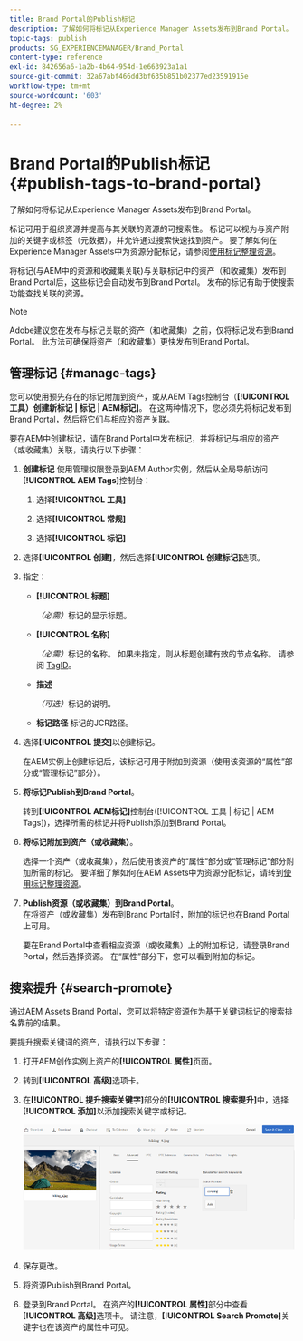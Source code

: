```yaml
---
title: Brand Portal的Publish标记
description: 了解如何将标记从Experience Manager Assets发布到Brand Portal。
topic-tags: publish
products: SG_EXPERIENCEMANAGER/Brand_Portal
content-type: reference
exl-id: 842656a6-1a2b-4b64-954d-1e663923a1a1
source-git-commit: 32a67abf466dd3bf635b851b02377ed23591915e
workflow-type: tm+mt
source-wordcount: '603'
ht-degree: 2%

---
```


# Brand Portal的Publish标记 {#publish-tags-to-brand-portal}

了解如何将标记从Experience Manager Assets发布到Brand Portal。

标记可用于组织资源并提高与其关联的资源的可搜索性。 标记可以视为与资产附加的关键字或标签（元数据），并允许通过搜索快速找到资产。 要了解如何在Experience Manager Assets中为资源分配标记，请参阅[使用标记整理资源](https://experienceleague.adobe.com/zh-hans/docs/experience-manager-65/content/assets/managing/organize-assets)。

将标记(与AEM中的资源和收藏集关联)与关联标记中的资产（和收藏集）发布到Brand Portal后，这些标记会自动发布到Brand Portal。 发布的标记有助于使搜索功能查找关联的资源。

>[!NOTE]
>
>Adobe建议您在发布与标记关联的资产（和收藏集）之前，仅将标记发布到Brand Portal。 此方法可确保将资产（和收藏集）更快发布到Brand Portal。

## 管理标记 {#manage-tags}

您可以使用预先存在的标记附加到资产，或从AEM Tags控制台（**[!UICONTROL 工具）创建新标记 | 标记 | AEM标记]**。 在这两种情况下，您必须先将标记发布到Brand Portal，然后将它们与相应的资产关联。

要在AEM中创建标记，请在Brand Portal中发布标记，并将标记与相应的资产（或收藏集）关联，请执行以下步骤：

1. **创建标记**
使用管理权限登录到AEM Author实例，然后从全局导航访问&#x200B;**[!UICONTROL AEM Tags]**&#x200B;控制台：

   1. 选择&#x200B;**[!UICONTROL 工具]**

   1. 选择&#x200B;**[!UICONTROL 常规]**

   1. 选择&#x200B;**[!UICONTROL 标记]**

1. 选择&#x200B;**[!UICONTROL 创建]**，然后选择&#x200B;**[!UICONTROL 创建标记]**&#x200B;选项。
1. 指定：

   * **[!UICONTROL 标题]**

     *（必需）*&#x200B;标记的显示标题。
   * **[!UICONTROL 名称]**

     *（必需）*&#x200B;标记的名称。 如果未指定，则从标题创建有效的节点名称。 请参阅 [TagID](https://experienceleague.adobe.com/zh-hans/docs/experience-manager-65/content/implementing/developing/platform/tagging/framework)。
   * **描述**

     *（可选）*&#x200B;标记的说明。
   * **标记路径**
标记的JCR路径。

1. 选择&#x200B;**[!UICONTROL 提交]**&#x200B;以创建标记。

   在AEM实例上创建标记后，该标记可用于附加到资源（使用该资源的“属性”部分或“管理标记”部分）。

1. **将标记Publish到Brand Portal**。

   转到&#x200B;**[!UICONTROL AEM标记]**&#x200B;控制台([!UICONTROL 工具 | 标记 | AEM Tags])，选择所需的标记并将Publish添加到Brand Portal。

1. **将标记附加到资产（或收藏集）**。

   选择一个资产（或收藏集），然后使用该资产的“属性”部分或“管理标记”部分附加所需的标记。 要详细了解如何在AEM Assets中为资源分配标记，请转到[使用标记整理资源](https://experienceleague.adobe.com/zh-hans/docs/experience-manager-65/content/assets/managing/organize-assets)。

1. **Publish资源（或收藏集）到Brand Portal**。\
   在将资产（或收藏集）发布到Brand Portal时，附加的标记也在Brand Portal上可用。

   要在Brand Portal中查看相应资源（或收藏集）上的附加标记，请登录Brand Portal，然后选择资源。 在“属性”部分下，您可以看到附加的标记。

## 搜索提升 {#search-promote}

通过AEM Assets Brand Portal，您可以将特定资源作为基于关键词标记的搜索排名靠前的结果。

要提升搜索关键词的资产，请执行以下步骤：

1. 打开AEM创作实例上资产的&#x200B;**[!UICONTROL 属性]**&#x200B;页面。
1. 转到&#x200B;**[!UICONTROL 高级]**&#x200B;选项卡。
1. 在&#x200B;**[!UICONTROL 提升搜索关键字]**&#x200B;部分的&#x200B;**[!UICONTROL 搜索提升]**&#x200B;中，选择&#x200B;**[!UICONTROL 添加]**&#x200B;以添加搜索关键字或标记。

   ![](assets/search-promote.png)

1. 保存更改。
1. 将资源Publish到Brand Portal。
1. 登录到Brand Portal。 在资产的&#x200B;**[!UICONTROL 属性]**&#x200B;部分中查看&#x200B;**[!UICONTROL 高级]**&#x200B;选项卡。
请注意，**[!UICONTROL Search Promote]**&#x200B;关键字也在该资产的属性中可见。
